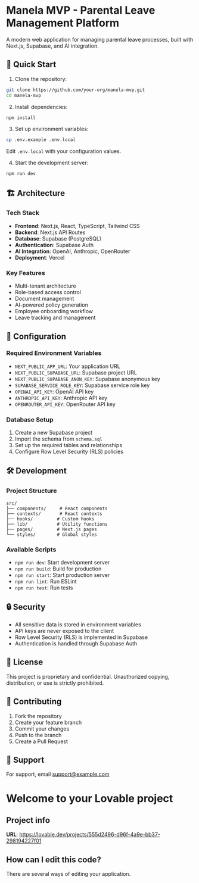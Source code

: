 # Manela MVP - Parental Leave Management Platform

A modern web application for managing parental leave processes, built with Next.js, Supabase, and AI integration.

## 🚀 Quick Start

1. Clone the repository:
```bash
git clone https://github.com/your-org/manela-mvp.git
cd manela-mvp
```

2. Install dependencies:
```bash
npm install
```

3. Set up environment variables:
```bash
cp .env.example .env.local
```
Edit `.env.local` with your configuration values.

4. Start the development server:
```bash
npm run dev
```

## 🏗️ Architecture

### Tech Stack
- **Frontend**: Next.js, React, TypeScript, Tailwind CSS
- **Backend**: Next.js API Routes
- **Database**: Supabase (PostgreSQL)
- **Authentication**: Supabase Auth
- **AI Integration**: OpenAI, Anthropic, OpenRouter
- **Deployment**: Vercel

### Key Features
- Multi-tenant architecture
- Role-based access control
- Document management
- AI-powered policy generation
- Employee onboarding workflow
- Leave tracking and management

## 🔧 Configuration

### Required Environment Variables
- `NEXT_PUBLIC_APP_URL`: Your application URL
- `NEXT_PUBLIC_SUPABASE_URL`: Supabase project URL
- `NEXT_PUBLIC_SUPABASE_ANON_KEY`: Supabase anonymous key
- `SUPABASE_SERVICE_ROLE_KEY`: Supabase service role key
- `OPENAI_API_KEY`: OpenAI API key
- `ANTHROPIC_API_KEY`: Anthropic API key
- `OPENROUTER_API_KEY`: OpenRouter API key

### Database Setup
1. Create a new Supabase project
2. Import the schema from `schema.sql`
3. Set up the required tables and relationships
4. Configure Row Level Security (RLS) policies

## 🛠️ Development

### Project Structure
```
src/
├── components/     # React components
├── contexts/       # React contexts
├── hooks/         # Custom hooks
├── lib/           # Utility functions
├── pages/         # Next.js pages
└── styles/        # Global styles
```

### Available Scripts
- `npm run dev`: Start development server
- `npm run build`: Build for production
- `npm run start`: Start production server
- `npm run lint`: Run ESLint
- `npm run test`: Run tests

## 🔒 Security

- All sensitive data is stored in environment variables
- API keys are never exposed to the client
- Row Level Security (RLS) is implemented in Supabase
- Authentication is handled through Supabase Auth

## 📝 License

This project is proprietary and confidential. Unauthorized copying, distribution, or use is strictly prohibited.

## 🤝 Contributing

1. Fork the repository
2. Create your feature branch
3. Commit your changes
4. Push to the branch
5. Create a Pull Request

## 📧 Support

For support, email support@example.com

# Welcome to your Lovable project

## Project info

**URL**: https://lovable.dev/projects/555d2496-d96f-4a9e-bb37-298194227f01

## How can I edit this code?

There are several ways of editing your application.




